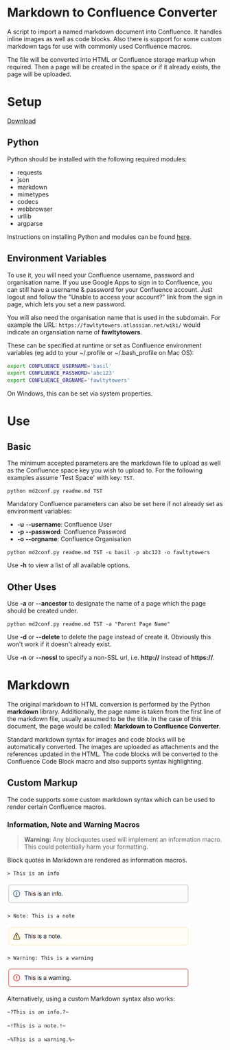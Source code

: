 Markdown to Confluence Converter
===

A script to import a named markdown document into Confluence. It handles inline images as well as code blocks. Also there is support for some custom markdown tags for use with commonly used Confluence macros.

The file will be converted into HTML or Confluence storage markup when required. Then a page will be created in the space or if it already exists, the page will be uploaded.

# Setup

[Download](https://github.com/rittmanmead/md_to_conf)

## Python
Python should be installed with the following required modules:

* requests
* json
* markdown
* mimetypes
* codecs
* webbrowser
* urllib
* argparse

Instructions on installing Python and modules can be found [here](https://rittmanmead.atlassian.net/wiki/display/TECH/Python).

## Environment Variables

To use it, you will need your Confluence username, password and organisation name. If you use Google Apps to sign in to Confluence, you can still have a username & password for your Confluence account. Just logout and follow the "Unable to access your account?" link from the sign in page, which lets you set a new password.

You will also need the organisation name that is used in the subdomain. For example the URL: `https://fawltytowers.atlassian.net/wiki/` would indicate an organsiation name of **fawltytowers**.

These can be specified at runtime or set as Confluence environment variables (eg add to your ~/.profile or ~/.bash_profile on Mac OS): 

``` bash
export CONFLUENCE_USERNAME='basil'
export CONFLUENCE_PASSWORD='abc123'
export CONFLUENCE_ORGNAME='fawltytowers'
```

On Windows, this can be set via system properties.

# Use

## Basic

The minimum accepted parameters are the markdown file to upload as well as the Confluence space key you wish to upload to. For the following examples assume 'Test Space' with key: `TST`.

```
python md2conf.py readme.md TST
```
Mandatory Confluence parameters can also be set here if not already set as environment variables:

* **-u** **--username**: Confluence User
* **-p** **--password**: Confluence Password
* **-o** **--orgname**:	 Confluence Organisation

```
python md2conf.py readme.md TST -u basil -p abc123 -o fawltytowers
```
Use **-h** to view a list of all available options.

## Other Uses

Use **-a** or **--ancestor** to designate the name of a page which the page should be created under.

```
python md2conf.py readme.md TST -a "Parent Page Name"
```

Use **-d** or **--delete** to delete the page instead of create it. Obviously this won't work if it doesn't already exist.

Use **-n** or **--nossl** to specify a non-SSL url, i.e. **http://** instead of **https://**.

# Markdown

The original markdown to HTML conversion is performed by the Python **markdown** library. Additionally, the page name is taken from the first line of  the markdown file, usually assumed to be the title. In the case of this document, the page would be called: **Markdown to Confluence Converter**.

Standard markdown syntax for images and code blocks will be automatically converted. The images are uploaded as attachments and the references updated in the HTML. The code blocks will be converted to the Confluence Code Block macro and also supports syntax highlighting.

## Custom Markup
 
The code supports some custom markdown syntax which can be used to render certain Confluence macros.

### Information, Note and Warning Macros

> **Warning:** Any blockquotes used will implement an information macro. This could potentially harm your formatting.

Block quotes in Markdown are rendered as information macros. 

	> This is an info

![macros](images/infoMacro.png)

	> Note: This is a note

![macros](images/noteMacro.png)

	> Warning: This is a warning
	
![macros](images/warningMacro.png)


Alternatively, using a custom Markdown syntax also works:

```
~?This is an info.?~

~!This is a note.!~

~%This is a warning.%~
```